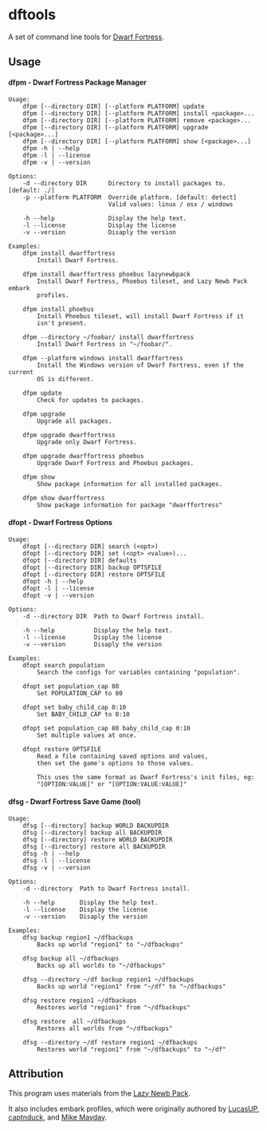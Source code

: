 dftools
=======

A set of command line tools for [Dwarf Fortress](http://www.bay12games.com/dwarves/).

## Usage

#### dfpm - Dwarf Fortress Package Manager

    Usage:
        dfpm [--directory DIR] [--platform PLATFORM] update
        dfpm [--directory DIR] [--platform PLATFORM] install <package>...
        dfpm [--directory DIR] [--platform PLATFORM] remove <package>...
        dfpm [--directory DIR] [--platform PLATFORM] upgrade [<package>...]
        dfpm [--directory DIR] [--platform PLATFORM] show [<package>...]
        dfpm -h | --help
        dfpm -l | --license
        dfpm -v | --version

    Options:
        -d --directory DIR      Directory to install packages to. [default: ./]
        -p --platform PLATFORM  Override platform. [default: detect]
                                Valid values: linux / osx / windows

        -h --help               Display the help text.
        -l --license            Display the license
        -v --version            Disaply the version

    Examples:
        dfpm install dwarffortress
            Install Dwarf Fortress.

        dfpm install dwarffortress phoebus lazynewbpack
            Install Dwarf Fortress, Phoebus tileset, and Lazy Newb Pack embark
            profiles.

        dfpm install phoebus
            Install Phoebus tileset, will install Dwarf Fortress if it
            isn't present.

        dfpm --directory ~/foobar/ install dwarffortress
            Install Dwarf Fortress in "~/foobar/".

        dfpm --platform windows install dwarffortress
            Install the Windows version of Dwarf Fortress, even if the current
            OS is different.

        dfpm update
            Check for updates to packages.

        dfpm upgrade
            Upgrade all packages.

        dfpm upgrade dwarffortress
            Upgrade only Dwarf Fortress.

        dfpm upgrade dwarffortress phoebus
            Upgrade Dwarf Fortress and Phoebus packages.

        dfpm show
            Show package information for all installed packages.

        dfpm show dwarffortress
            Show package information for package "dwarffortress"

#### dfopt - Dwarf Fortress Options

    Usage:
        dfopt [--directory DIR] search (<opt>)
        dfopt [--directory DIR] set (<opt> <value>)...
        dfopt [--directory DIR] defaults
        dfopt [--directory DIR] backup OPTSFILE
        dfopt [--directory DIR] restore OPTSFILE
        dfopt -h | --help
        dfopt -l | --license
        dfopt -v | --version

    Options:
        -d --directory DIR  Path to Dwarf Fortress install.

        -h --help           Display the help text.
        -l --license        Display the license
        -v --version        Disaply the version

    Examples:
        dfopt search population
            Search the configs for variables containing "population".

        dfopt set population_cap 80
            Set POPULATION_CAP to 80

        dfopt set baby_child_cap 0:10
            Set BABY_CHILD_CAP to 0:10

        dfopt set population_cap 80 baby_child_cap 0:10
            Set multiple values at once.

        dfopt restore OPTSFILE
            Read a file containing saved options and values,
            then set the game's options to those values.

            This uses the same format as Dwarf Fortress's init files, eg:
            "[OPTION:VALUE]" or "[OPTION:VALUE:VALUE]"

#### dfsg - Dwarf Fortress Save Game (tool)

    Usage:
        dfsg [--directory] backup WORLD BACKUPDIR
        dfsg [--directory] backup all BACKUPDIR
        dfsg [--directory] restore WORLD BACKUPDIR
        dfsg [--directory] restore all BACKUPDIR
        dfsg -h | --help
        dfsg -l | --license
        dfsg -v | --version

    Options:
        -d --directory  Path to Dwarf Fortress install.

        -h --help       Display the help text.
        -l --license    Display the license
        -v --version    Disaply the version

    Examples:
        dfsg backup region1 ~/dfbackups
            Backs up world "region1" to "~/dfbackups"

        dfsg backup all ~/dfbackups
            Backs up all worlds to "~/dfbackups"

        dfsg --directory ~/df backup region1 ~/dfbackups
            Backs up world "region1" from "~/df" to "~/dfbackups"

        dfsg restore region1 ~/dfbackups
            Restores world "region1" from "~/dfbackups"

        dfsg restore  all ~/dfbackups
            Restores all worlds from "~/dfbackups"

        dfsg --directory ~/df restore region1 ~/dfbackups
            Restores world "region1" from "~/dfbackups" to "~/df"

## Attribution

This program uses materials from the
[Lazy Newb Pack](http://www.bay12forums.com/smf/index.php?topic=59026.0).

It also includes embark profiles, which were originally authored by
[LucasUP](http://www.funkybomp.com/),
[captnduck](https://www.youtube.com/user/captnduck), and
[Mike Mayday](http://mayday.w.staszic.waw.pl/df.php).



